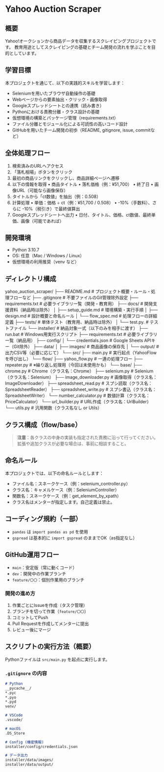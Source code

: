 # Yahoo Auction Scraper


## 概要
Yahoo!オークションから商品データを収集するスクレイピングプロジェクトです。
教育用途としてスクレイピングの基礎とチーム開発の流れを学ぶことを目的としています。


## 学習目標
本プロジェクトを通じて、以下の実践的スキルを学習します：

- Seleniumを用いたブラウザ自動操作の基礎
- Webページからの要素抽出・クリック・画像取得
- Googleスプレッドシートとの連携（読み書き）
- Pythonにおける責務分離・クラス設計の基礎
- 仮想環境の構築とパッケージ管理（requirements.txt）
- ファイル分離とモジュール化による可読性の高いコード設計
- GitHubを用いたチーム開発の初歩（README, gitignore, issue, commitなど）


## 全体処理フロー
1.	検索済みのURLへアクセス
2.	「落札相場」ボタンをクリック
3.	最初の商品リンクをクリックし、商品詳細ページへ遷移
4.	以下の情報を取得
    •	商品タイトル
    •	落札価格（例：¥51,700）
    •	終了日
    •	画像URL（可能なら画像保存）
5.	タイトルから「ct数値」を抽出（例：0.508）
6.	計算処理
    •	単価：価格 ÷ ct（例：¥51,700 / 0.508）
    •	-10%（手数料）、さらに -10%（税引き）で最終値算出
7.	Googleスプレッドシートへ出力
    •	日付、タイトル、価格、ct数値、最終単価、画像（可能であれば）


## 開発環境
- Python 3.10.7
- OS: 任意（Mac / Windows / Linux）
- 仮想環境の利用推奨（venv など）


## ディレクトリ構成
yahoo_auction_scraper/
├── README.md                      # プロジェクト概要・ルール・処理フローなど
├── .gitignore                     # 不要ファイルのGit管理除外設定
├── requirements.txt               # 必要ライブラリ一覧（開発・教育用）
├── docs/                          # 開発支援資料（納品時は除外）
│   ├── setup_guide.md             # 環境構築・実行手順
│   ├── design.md                  # 設計概要と命名ルール
│   └── flow_spec.md               # 処理フローの詳細定義
├── tests/                         # 単体テスト（教育用、納品時は除外）
│   └── test.py.                   # テストファイル
└── installer/                     # 納品対象一式（以下のみを相手に渡す）
    ├── run.bat                    # Windows用実行スクリプト
    ├── requirements.txt           # 必要ライブラリ一覧（納品用）
    ├── config/
    │   └── credentials.json       # Google Sheets APIキー（Git除外）
    ├── data/
    │   ├── images/                # 商品画像の保存先
    │   └── output/                # 出力CSV等（必要に応じて）
    └── src/
        ├── main.py                # 実行起点（YahooFlowを呼び出し）
        └── flow/
            ├── yahoo_flow.py         # 一連の処理フロー
            ├── repeater.py           # ※繰り返し処理用（今回は未使用かも）
            └── base/
                ├── chrome.py              # Chrome（クラス名：Chrome）
                ├── selenium.py            # Selenium（クラス名：Selenium）
                ├── image_downloader.py    # 画像取得（クラス名：ImageDownloader）
                ├── spreadsheet_read.py    # スプシ読取（クラス名：SpreadsheetReader）
                ├── spreadsheet_write.py   # スプシ書込（クラス名：SpreadsheetWriter）
                └── number_calculator.py   # 数値計算（クラス名：PriceCalculator）
                └── url_builder.py         # URL作成（クラス名：UrlBuilder）
                └── utils.py               # 汎用関数（クラス名なし or Utils）


## クラス構成（flow/base）
<!-- TODO 後でまとめる -->

> **注意**：各クラスの中身の実装も指定された責務に沿って行ってください。
> 拡張や追加クラスが必要な場合は、事前に相談すること。


## 命名ルール

本プロジェクトでは、以下の命名ルールとします：

- ファイル名：スネークケース（例：selenium_controller.py）
- クラス名：キャメルケース（例：SeleniumController）
- 関数名：スネークケース（例：get_element_by_xpath）
- クラス名はメンターが指定します。自己定義は禁止。


## コーディング規約（一部）

- `pandas` は `import pandas as pd` を使用
- `gspread` は基本的に `import gspread` のままでOK（as指定なし）


## GitHub運用フロー
- `main`：安定版（常に動くコード）
- `dev`：開発中の作業ブランチ
- `feature/〇〇`：個別作業用のブランチ


### 開発の進め方
1. 作業ごとにIssueを作成（タスク管理）
2. ブランチを切って作業（`feature/〇〇`）
3. コミットしてPush
4. Pull Requestを作成してメンターに提出
5. レビュー後にマージ


## スクリプトの実行方法（概要）
Pythonファイルは `src/main.py` を起点に実行します。



### `.gitignore` の内容
```markdown
# Python
__pycache__/
*.pyc
*.pyo
*.pyd
venv/

# VSCode
.vscode/

# macOS
.DS_Store

# Config (機密情報)
installer/config/credentials.json

# データ出力
installer/data/images/
installer/data/output/
